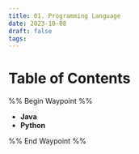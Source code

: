 ```yaml
---
title: 01. Programming Language
date: 2023-10-08
draft: false
tags:
---
```

# Table of Contents
%% Begin Waypoint %%
- **Java**
- **Python**

%% End Waypoint %%